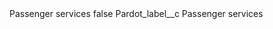 <?xml version="1.0" encoding="UTF-8"?>
<CustomMetadata xmlns="http://soap.sforce.com/2006/04/metadata" xmlns:xsi="http://www.w3.org/2001/XMLSchema-instance" xmlns:xsd="http://www.w3.org/2001/XMLSchema">
    <label>Passenger services</label>
    <protected>false</protected>
    <values>
        <field>Pardot_label__c</field>
        <value xsi:type="xsd:string">Passenger services</value>
    </values>
</CustomMetadata>
